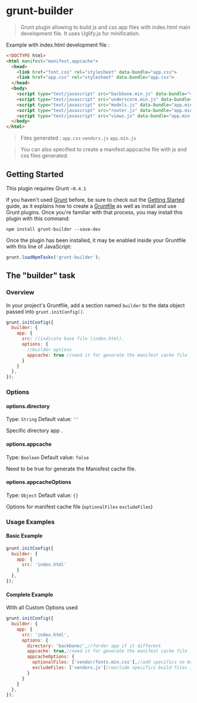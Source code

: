 # grunt-builder

> Grunt plugin allowing to build js and css app files with index.html main development file. It uses Uglify.js for minification.

Example with index.html development file :
```html
<!DOCTYPE html>
<html manifest="manifest.appcache">
  <head>
    <link href="font.css" rel="stylesheet" data-bundle="app.css">
    <link href="app.css" rel="stylesheet" data-bundle="app.css">
  </head>
  <body>
    <script type="text/javascript" src="backbone.min.js" data-bundle="vendors.js"></script>
    <script type="text/javascript" src="underscore.min.js" data-bundle="vendors.js"></script>
    <script type="text/javascript" src="models.js" data-bundle="app.min.js" data-minify="true"></script>
    <script type="text/javascript" src="router.js" data-bundle="app.min.js" data-minify="true"></script>
    <script type="text/javascript" src="views.js" data-bundle="app.min.js" data-minify="true"></script>
  </body>
</html>
```

> Files generated : `app.css` `vendors.js` `app.min.js`

> You can also specified to create a manifest.appcache file with js and css files generated.



## Getting Started
This plugin requires Grunt `~0.4.1`

If you haven't used [Grunt](http://gruntjs.com/) before, be sure to check out the [Getting Started](http://gruntjs.com/getting-started) guide, as it explains how to create a [Gruntfile](http://gruntjs.com/sample-gruntfile) as well as install and use Grunt plugins. Once you're familiar with that process, you may install this plugin with this command:

```shell
npm install grunt-builder --save-dev
```

Once the plugin has been installed, it may be enabled inside your Gruntfile with this line of JavaScript:

```js
grunt.loadNpmTasks('grunt-builder');
```

## The "builder" task

### Overview
In your project's Gruntfile, add a section named `builder` to the data object passed into `grunt.initConfig()`.

```js
grunt.initConfig({
  builder: {
    app: {
      src: //indicate base file (index.html),
      options: {
        //builder options
        appcache: true //need it for generate the manifest cache file
      }
    }
  },
});
```

### Options

#### options.directory
Type: `String`
Default value: `''`

Specific directory app .

#### options.appcache
Type: `Boolean`
Default value: `false`

Need to be true for generate the Manisfest cache file.

#### options.appcacheOptions
Type: `Object`
Default value: `{}`

Options for manifest cache file (`optionalFiles` `excludeFiles`)


### Usage Examples

#### Basic Example

```js
grunt.initConfig({
  builder: {
    app: {
      src: 'index.html'
    }
  },
});
```

#### Complete Example

With all Custom Options used

```js
grunt.initConfig({
  builder: {
    app: {
      src: 'index.html',
      options: {
        directory: 'backbone/',//forder app if it different
        appcache: true,//need it for generate the manifest cache file
        appcacheOptions: {
          optionalFiles: ['vendor/fonts.min.css'],//add specifics no build files in manifest.appcache                 
          excludeFiles: ['vendors.js']//exclude specifics build files in manifest.appcache
        }
      }
    }
  },
});
```
